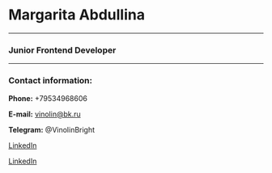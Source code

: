 # Margarita Abdullina

---

### Junior Frontend Developer

---

### Contact information:

**Phone:** +79534968606

**E-mail:** vinolin@bk.ru

**Telegram:** @VinolinBright

[LinkedIn](https://www.linkedin.com/in/vinolin-bright-04328225b/ "LinkedIn")

[LinkedIn](https://www.linkedin.com/in/vinolin-bright-04328225b/ "LinkedIn")



